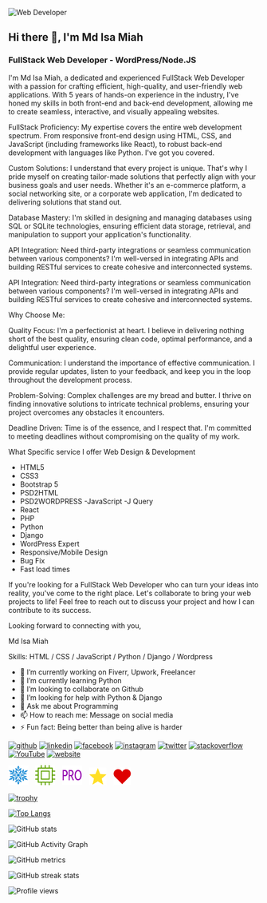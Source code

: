 ![Web Developer](https://scontent.fdac1-1.fna.fbcdn.net/v/t31.18172-8/26685692_1907281872919400_1837569549677515796_o.jpg?stp=dst-jpg_s960x960&_nc_cat=105&ccb=1-7&_nc_sid=e3f864&_nc_eui2=AeGd_W85P3UeBIXRSPqMhdkUXFl2t-qLgPlcWXa36ouA-YZ8LMdYdBxa_Gt3tBozPXSNjihus79Wq_AQZqdcfkz5&_nc_ohc=bfNdEjJrvxMAX_msDMJ&tn=nkHVN0BrF6auabOm&_nc_ht=scontent.fdac1-1.fna&oh=00_AfBP6bdIE-vpOKZMDeI_uSfppgmPX21cHm7mzDE2nAQlkg&oe=63A911CC)


## Hi there 👋, I'm Md Isa Miah
### FullStack Web Developer - WordPress/Node.JS

I'm Md Isa Miah, a dedicated and experienced FullStack Web Developer with a passion for crafting efficient, high-quality, and user-friendly web applications. With 5 years of hands-on experience in the industry, I've honed my skills in both front-end and back-end development, allowing me to create seamless, interactive, and visually appealing websites.

FullStack Proficiency: My expertise covers the entire web development spectrum. From responsive front-end design using HTML, CSS, and JavaScript (including frameworks like React), to robust back-end development with languages like Python. I've got you covered.

Custom Solutions: I understand that every project is unique. That's why I pride myself on creating tailor-made solutions that perfectly align with your business goals and user needs. Whether it's an e-commerce platform, a social networking site, or a corporate web application, I'm dedicated to delivering solutions that stand out.

Database Mastery: I'm skilled in designing and managing databases using SQL or SQLite technologies, ensuring efficient data storage, retrieval, and manipulation to support your application's functionality.

API Integration: Need third-party integrations or seamless communication between various components? I'm well-versed in integrating APIs and building RESTful services to create cohesive and interconnected systems.

API Integration: Need third-party integrations or seamless communication between various components? I'm well-versed in integrating APIs and building RESTful services to create cohesive and interconnected systems.

Why Choose Me:

Quality Focus: I'm a perfectionist at heart. I believe in delivering nothing short of the best quality, ensuring clean code, optimal performance, and a delightful user experience.

Communication: I understand the importance of effective communication. I provide regular updates, listen to your feedback, and keep you in the loop throughout the development process.

Problem-Solving: Complex challenges are my bread and butter. I thrive on finding innovative solutions to intricate technical problems, ensuring your project overcomes any obstacles it encounters.

Deadline Driven: Time is of the essence, and I respect that. I'm committed to meeting deadlines without compromising on the quality of my work.

What Specific service I offer
Web Design & Development
- HTML5
- CSS3
- Bootstrap 5
- PSD2HTML
- PSD2WORDPRESS
-JavaScript
-J Query
- React
- PHP
- Python
- Django
- WordPress Expert
- Responsive/Mobile Design
- Bug Fix
- Fast load times

If you're looking for a FullStack Web Developer who can turn your ideas into reality, you've come to the right place. Let's collaborate to bring your web projects to life! Feel free to reach out to discuss your project and how I can contribute to its success.

Looking forward to connecting with you,

Md Isa Miah

Skills: HTML / CSS / JavaScript / Python / Django / Wordpress

- 🔭 I’m currently working on Fiverr, Upwork, Freelancer 
- 🌱 I’m currently learning Python 
- 👯 I’m looking to collaborate on Github 
- 🤔 I’m looking for help with Python & Django 
- 💬 Ask me about Programming 
- 📫 How to reach me: Message on social media 
- ⚡ Fun fact: Being better than being alive is harder 


[<img src='https://cdn.jsdelivr.net/npm/simple-icons@3.0.1/icons/github.svg' alt='github' height='40'>](https://github.com/emisakhan)  [<img src='https://cdn.jsdelivr.net/npm/simple-icons@3.0.1/icons/linkedin.svg' alt='linkedin' height='40'>](https://www.linkedin.com/in/emisakhan/)  [<img src='https://cdn.jsdelivr.net/npm/simple-icons@3.0.1/icons/facebook.svg' alt='facebook' height='40'>](https://www.facebook.com/emisakhan0)  [<img src='https://cdn.jsdelivr.net/npm/simple-icons@3.0.1/icons/instagram.svg' alt='instagram' height='40'>](https://www.instagram.com/emisakhan/)  [<img src='https://cdn.jsdelivr.net/npm/simple-icons@3.0.1/icons/twitter.svg' alt='twitter' height='40'>](https://twitter.com/emisakhan)  [<img src='https://cdn.jsdelivr.net/npm/simple-icons@3.0.1/icons/stackoverflow.svg' alt='stackoverflow' height='40'>](https://stackoverflow.com/users/emisakhan)  [<img src='https://cdn.jsdelivr.net/npm/simple-icons@3.0.1/icons/youtube.svg' alt='YouTube' height='40'>](https://www.youtube.com/channel/emisakhan)  [<img src='https://cdn.jsdelivr.net/npm/simple-icons@3.0.1/icons/icloud.svg' alt='website' height='40'>](emisakhan.com)  

<a href='https://archiveprogram.github.com/'><img src='https://raw.githubusercontent.com/acervenky/animated-github-badges/master/assets/acbadge.gif' width='40' height='40'></a> <a href='https://docs.github.com/en/developers'><img src='https://raw.githubusercontent.com/acervenky/animated-github-badges/master/assets/devbadge.gif' width='40' height='40'></a> <a href='https://github.com/pricing'><img src='https://raw.githubusercontent.com/acervenky/animated-github-badges/master/assets/pro.gif' width='40' height='40'></a> <a href='https://stars.github.com/'><img src='https://raw.githubusercontent.com/acervenky/animated-github-badges/master/assets/starbadge.gif' width='35' height='35'></a> <a href='https://docs.github.com/en/github/supporting-the-open-source-community-with-github-sponsors'><img src='https://raw.githubusercontent.com/acervenky/animated-github-badges/master/assets/sponsorbadge.gif' width='35' height='35'></a> 

[![trophy](https://github-profile-trophy.vercel.app/?username=emisakhan)](https://github.com/ryo-ma/github-profile-trophy)

[![Top Langs](https://github-readme-stats.vercel.app/api/top-langs/?username=emisakhan)](https://github.com/anuraghazra/github-readme-stats)

![GitHub stats](https://github-readme-stats.vercel.app/api?username=emisakhan&show_icons=true)  

![GitHub Activity Graph](https://activity-graph.herokuapp.com/graph?username=emisakhan)  

![GitHub metrics](https://metrics.lecoq.io/emisakhan)  

![GitHub streak stats](https://streak-stats.demolab.com/?user=emisakhan)  

![Profile views](https://gpvc.arturio.dev/emisakhan)  
